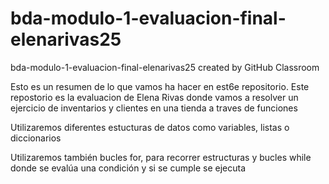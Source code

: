# bda-modulo-1-evaluacion-final-elenarivas25
bda-modulo-1-evaluacion-final-elenarivas25 created by GitHub Classroom

Esto es un resumen de lo que vamos ha hacer en est6e repositorio. Este repostorio es la evaluacion de Elena Rivas donde vamos a resolver un ejercicio de inventarios y clientes en una tienda a traves de funciones

Utilizaremos diferentes estucturas de datos como variables, listas o diccionarios 

Utilizaremos también bucles for, para recorrer estructuras y bucles while donde se evalúa una condición y si se cumple se ejecuta
